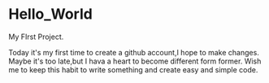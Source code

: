 # Hello_World
My FIrst Project.

Today it's my first time to create a github account,I hope to make changes.
Maybe it's too late,but I hava a heart to become different form former.
Wish me to keep this habit to write something and create easy and simple code.
